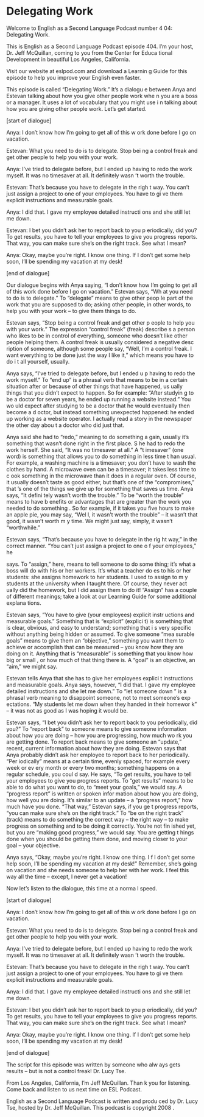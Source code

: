 # Delegating Work

Welcome to English as a Second Language Podcast number 4 04: Delegating Work.

This is English as a Second Language Podcast episode 404.  I’m your host, Dr. Jeff McQuillan, coming to you from the Center for Educa tional Development in beautiful Los Angeles, California.

Visit our website at eslpod.com and download a Learnin g Guide for this episode to help you improve your English even faster.

This episode is called “Delegating Work.”  It’s a dialogu e between Anya and Estevan talking about how you give other people work whe n you are a boss or a manager.  It uses a lot of vocabulary that you might use i n talking about how you are giving other people work.  Let’s get started.

[start of dialogue]

Anya:  I don’t know how I’m going to get all of this w ork done before I go on vacation.

Estevan:  What you need to do is to delegate.  Stop bei ng a control freak and get other people to help you with your work.

Anya:  I’ve tried to delegate before, but I ended up having to redo the work myself.  It was no timesaver at all.  It definitely wasn ’t worth the trouble.

Estevan:  That’s because you have to delegate in the righ t way.  You can’t just assign a project to one of your employees.  You have to gi ve them explicit instructions and measurable goals.

Anya:  I did that.  I gave my employee detailed instructi ons and she still let me down.

Estevan:  I bet you didn’t ask her to report back to you p eriodically, did you?  To get results, you have to tell your employees to give you progress reports.  That way, you can make sure she’s on the right track.  See what I  mean?

Anya:  Okay, maybe you’re right.  I know one thing.  If I don’t get some help soon, I’ll be spending my vacation at my desk!

 [end of dialogue]

Our dialogue begins with Anya saying, “I don’t know how I’m going to get all of this work done before I go on vacation.”  Estevan says, “Wh at you need to do is to delegate.”  To “delegate” means to give other peop le part of the work that you are supposed to do; asking other people, in other words,  to help you with your work – to give them things to do.

Estevan says, “Stop being a control freak and get other p eople to help you with your work.”  The expression “control freak” (freak) describe s a person who likes to be in control of everything, someone who doesn’t like other people helping them.  A control freak is usually considered a negative desc ription of someone, although some people say, “Well, I’m a control freak.  I  want everything to be done just the way I like it,” which means you have to do i t all yourself, usually.

Anya says, “I’ve tried to delegate before, but I ended u p having to redo the work myself.”  To “end up” is a phrasal verb that means to be  in a certain situation after or because of other things that have happened, us ually things that you didn’t expect to happen.  So for example: “After studyin g to be a doctor for seven years, he ended up running a website instead.”  You wo uld expect after studying to be a doctor that he would eventually then become a d octor, but instead something unexpected happened: he ended up working as a  website operator.  I actually read a story in the newspaper the other day abou t a doctor who did just that.

Anya said she had to “redo,” meaning to do something a gain, usually it’s something that wasn’t done right in the first place.  S he had to redo the work herself.  She said, “It was no timesaver at all.”  A “t imesaver” (one word) is something that allows you to do something in less time t han usual.  For example, a washing machine is a timesaver; you don’t have to wash the clothes by hand. A microwave oven can be a timesaver; it takes less time to c ook something in the microwave than it does in a regular oven.  Of course, it usually doesn’t taste as good either, but that’s one of the “compromises,” that ’s one of the things we give up for something that saves us time.  Anya says, “It defini tely wasn’t worth the trouble.”  To be “worth the trouble” means to have b enefits or advantages that are greater than the work you needed to do something .  So for example, if it takes you five hours to make an apple pie, you may say, “Wel l, it wasn’t worth the trouble” – it wasn’t that good, it wasn’t worth m y time.  We might just say, simply, it wasn’t “worthwhile.”

Estevan says, “That’s because you have to delegate in the rig ht way,” in the correct manner.  “You can’t just assign a project to one o f your employees,” he

 says.  To “assign,” here, means to tell someone to do some thing; it’s what a boss will do with his or her workers.  It’s what a teacher do es to his or her students: she assigns homework to her students.  I used to assign to m y students at the university when I taught there.  Of course, they never act ually did the homework, but I did assign them to do it!  “Assign” has a couple of  different meanings; take a look at our Learning Guide for some additional explana tions.

Estevan says, “You have to give (your employees) explicit instr uctions and measurable goals.”  Something that is “explicit” (explici t) is something that is clear, obvious, and easy to understand; something that i s very specific without anything being hidden or assumed.  To give someone “mea surable goals” means to give them an “objective,” something you want them to achieve or accomplish that can be measured – you know how they are doing on it.  Anything that is “measurable” is something that you know how big or small , or how much of that thing there is.  A “goal” is an objective, an “aim,” we  might say.

Estevan tells Anya that she has to give her employees explici t instructions and measurable goals.  Anya says, however, “I did that.  I gave  my employee detailed instructions and she let me down.”  To “let someone down ” is a phrasal verb meaning to disappoint someone, not to meet someone’s exp ectations.  “My students let me down when they handed in their homewor k” – it was not as good as I was hoping it would be.

Estevan says, “I bet you didn’t ask her to report back to you periodically, did you?”  To “report back” to someone means to give someone  information about how you are doing – how you are progressing, how much wo rk you are getting done.  To report back means to give someone an “update,”  recent, current information about how they are doing.  Estevan says that Anya probably didn’t ask her employee to report back to her periodically.  “Per iodically” means at a certain time, evenly spaced, for example every week or ev ery month or every two months; something happens on a regular schedule, you coul d say.  He says, “To get results, you have to tell your employees to give you progress reports.  To “get results” means to be able to do what you want to do, to  “meet your goals,” we would say.  A “progress report” is written or spoken infor mation about how you are doing, how well you are doing.  It’s similar to an  update – a “progress report,” how much have you done.  “That way,” Estevan says, if you ge t progress reports, “you can make sure she’s on the right track.”  To “be on the right track” (track) means to do something the correct way – the right way – to make progress on something and to be doing it correctly.  You’re not fin ished yet, but you are “making good progress,” we would say.  You are getting t hings done when you should be getting them done, and moving closer to your goal – your objective.

 Anya says, “Okay, maybe you’re right.  I know one thing.  I f I don’t get some help soon, I’ll be spending my vacation at my desk!”  Remember,  she’s going on vacation and she needs someone to help her with her work.   I feel this way all the time – except, I never get a vacation!

Now let’s listen to the dialogue, this time at a norma l speed.

[start of dialogue]

Anya:  I don’t know how I’m going to get all of this w ork done before I go on vacation.

Estevan:  What you need to do is to delegate.  Stop bei ng a control freak and get other people to help you with your work.

Anya:  I’ve tried to delegate before, but I ended up having to redo the work myself.  It was no timesaver at all.  It definitely wasn ’t worth the trouble.

Estevan:  That’s because you have to delegate in the righ t way.  You can’t just assign a project to one of your employees.  You have to gi ve them explicit instructions and measurable goals.

Anya:  I did that.  I gave my employee detailed instructi ons and she still let me down.

Estevan:  I bet you didn’t ask her to report back to you p eriodically, did you?  To get results, you have to tell your employees to give you progress reports.  That way, you can make sure she’s on the right track.  See what I  mean?

Anya:  Okay, maybe you’re right.  I know one thing.  If I don’t get some help soon, I’ll be spending my vacation at my desk!

[end of dialogue]

The script for this episode was written by someone who alw ays gets results – but is not a control freak!  Dr. Lucy Tse.

From Los Angeles, California, I’m Jeff McQuillan.  Than k you for listening.  Come back and listen to us next time on ESL Podcast.

English as a Second Language Podcast is written and produ ced by Dr. Lucy Tse, hosted by Dr. Jeff McQuillan.  This podcast is copyright 2008 .

